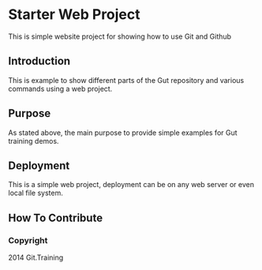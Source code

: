 # Starter Web Project

This is simple website project for
showing how to use Git and Github
## Introduction

This is example to show different parts 
of the Gut repository and various commands
using a web project.


## Purpose
As stated above, the main purpose to
provide simple examples for Gut training 
demos.

## Deployment
This is a simple web project, deployment
can be on any web server or even local
file system.

## How To Contribute

### Copyright 

2014 Git.Training 
